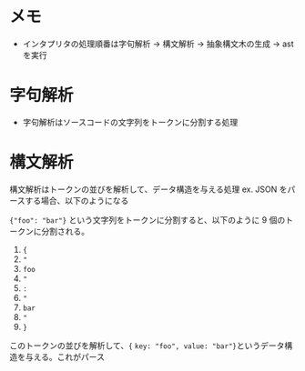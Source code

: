 # メモ

- インタプリタの処理順番は字句解析 -> 構文解析 -> 抽象構文木の生成 -> ast を実行

# 字句解析

- 字句解析はソースコードの文字列をトークンに分割する処理

# 構文解析

構文解析はトークンの並びを解析して、データ構造を与える処理
ex. JSON をパースする場合、以下のようになる

`{"foo": "bar"}`
という文字列をトークンに分割すると、以下のように 9 個のトークンに分割される。

1. `{`
2. `"`
3. `foo`
4. `"`
5. `:`
6. `"`
7. `bar`
8. `"`
9. `}`

このトークンの並びを解析して、`{` `key: "foo", value: "bar"}`というデータ構造を与える。これがパース
